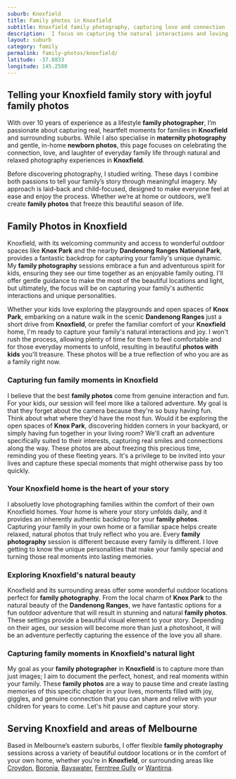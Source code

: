 ```yaml
---
suburb: Knoxfield
title: Family photos in Knoxfield
subtitle: Knoxfield family photography, capturing love and connection
description:  I focus on capturing the natural interactions and loving bonds that make your family special, whether in the comfort of your Knoxfield home or exploring the local scenery.
layout: suburb
category: family
permalink: family-photos/knoxfield/
latitude: -37.8833
longitude: 145.2500
---
```


## Telling your Knoxfield family story with joyful family photos

With over 10 years of experience as a lifestyle **family photographer**, I’m passionate about capturing real, heartfelt moments for families in **Knoxfield** and surrounding suburbs. While I also specialise in **maternity photography** and gentle, in-home **newborn photos**, this page focuses on celebrating the connection, love, and laughter of everyday family life through natural and relaxed photography experiences in **Knoxfield**.

Before discovering photography, I studied writing. These days I combine both passions to tell your family’s story through meaningful imagery. My approach is laid-back and child-focused, designed to make everyone feel at ease and enjoy the process. Whether we’re at home or outdoors, we’ll create **family photos** that freeze this beautiful season of life.

## Family Photos in Knoxfield

Knoxfield, with its welcoming community and access to wonderful outdoor spaces like **Knox Park** and the nearby **Dandenong Ranges National Park**, provides a fantastic backdrop for capturing your family's unique dynamic. My **family photography** sessions embrace a fun and adventurous spirit for kids, ensuring they see our time together as an enjoyable family outing. I'll offer gentle guidance to make the most of the beautiful locations and light, but ultimately, the focus will be on capturing your family's authentic interactions and unique personalities.

Whether your kids love exploring the playgrounds and open spaces of **Knox Park**, embarking on a nature walk in the scenic **Dandenong Ranges** just a short drive from **Knoxfield**, or prefer the familiar comfort of your **Knoxfield** home, I'm ready to capture your family's natural interactions and joy. I won't rush the process, allowing plenty of time for them to feel comfortable and for those everyday moments to unfold, resulting in beautiful **photos with kids** you'll treasure. These photos will be a true reflection of who you are as a family right now.

### Capturing fun family moments in Knoxfield

I believe that the best **family photos** come from genuine interaction and fun. For your kids, our session will feel more like a tailored adventure. My goal is that they forget about the camera because they're so busy having fun. Think about what where they'd have the most fun. Would it be exploring the open spaces of **Knox Park**, discovering hidden corners in your backyard, or simply having fun together in your living room? We'll craft an adventure specifically suited to their interests, capturing real smiles and connections along the way. These photos are about freezing this precious time, reminding you of these fleeting years. It's a privilege to be invited into your lives and capture these special moments that might otherwise pass by too quickly.

### Your Knoxfield home is the heart of your story

I absoluetly love photographing families within the comfort of their own Knoxfield homes. Your home is where your story unfolds daily, and it provides an inherently authentic backdrop for your **family photos**. Capturing your family in your own home or a familiar space helps create relaxed, natural photos that truly reflect who you are. Every **family photography** session is different because every family is different. I love getting to know the unique personalities that make your family special and turning those real moments into lasting memories.

### Exploring Knoxfield's natural beauty

Knoxfield and its surrounding areas offer some wonderful outdoor locations perfect for **family photography**. From the local charm of **Knox Park** to the natural beauty of the **Dandenong Ranges**, we have fantastic options for a fun outdoor adventure that will result in stunning and natural **family photos**. These settings provide a beautiful visual element to your story. Depending on their ages, our session will become more than just a photoshoot, it will be an adventure perfectly capturing the essence of the love you all share.

### Capturing family moments in Knoxfield's natural light

My goal as your **family photographer** in **Knoxfield** is to capture more than just images; I aim to document the perfect, honest, and real moments within your family. These **family photos** are a way to pause time and create lasting memories of this specific chapter in your lives, moments filled with joy, giggles, and genuine connection that you can share and relive with your children for years to come. Let's hit pause and capture your story.

## Serving Knoxfield and areas of Melbourne

Based in Melbourne’s eastern suburbs, I offer flexible **family photography** sessions across a variety of beautiful outdoor locations or in the comfort of your own home, whether you're in **Knoxfield**, or surrounding areas like [Croydon](/family-photos/croydon/), [Boronia](/family-photos/boronia/), [Bayswater](/family-photos/bayswater/), [Ferntree Gully](/family-photos/ferntree-gully/) or [Wantirna](/family-photos/wantirna/).